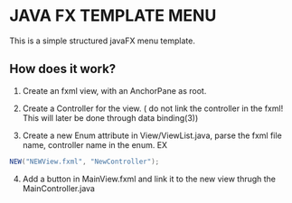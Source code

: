 # JAVA FX TEMPLATE MENU
This is a simple structured javaFX menu template.  

## How does it work? 

1. Create an fxml view, with an AnchorPane as root.

3. Create a Controller for the view. ( do not link the controller in 
the fxml! This will later be done through data binding(3))

3. Create a new Enum attribute in View/ViewList.java, 
parse the fxml file name, controller name in the enum. EX

```JAVA
NEW("NEWView.fxml", "NewController");
```

4. Add a button in MainView.fxml and link it to the new view 
thrugh the MainController.java

